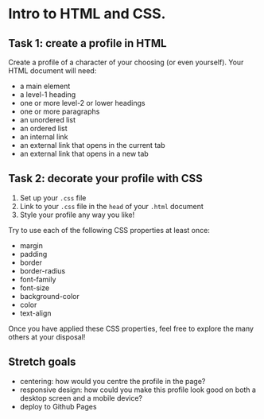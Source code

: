 # Intro to HTML and CSS.

## Task 1: create a profile in HTML

Create a profile of a character of your choosing (or even yourself). Your HTML document will need:

- a main element
- a level-1 heading
- one or more level-2 or lower headings
- one or more paragraphs
- an unordered list
- an ordered list
- an internal link
- an external link that opens in the current tab
- an external link that opens in a new tab

## Task 2: decorate your profile with CSS

1. Set up your `.css` file
2. Link to your `.css` file in the `head` of your `.html` document
3. Style your profile any way you like!

Try to use each of the following CSS properties at least once:

- margin
- padding
- border
- border-radius
- font-family
- font-size
- background-color
- color
- text-align

Once you have applied these CSS properties, feel free to explore the many others at your disposal!

## Stretch goals

- centering: how would you centre the profile in the page?
- responsive design: how could you make this profile look good on both a desktop screen and a mobile device?
- deploy to Github Pages
